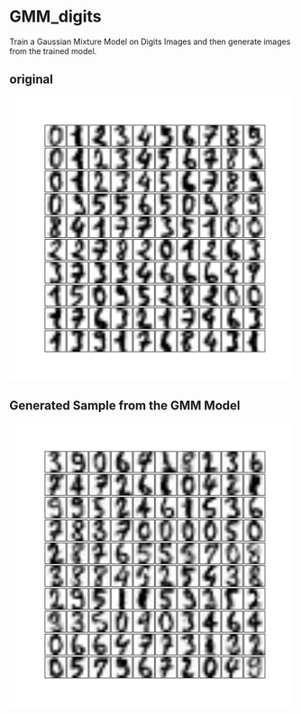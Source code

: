 # GMM_digits


Train a Gaussian Mixture Model on Digits Images and then generate images from the trained model.

## original
![original](img/original.png)


## Generated Sample from the GMM Model
![Generated Sample](img/generated_samples.png)
